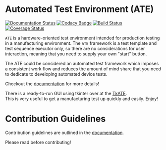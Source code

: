 # Automated Test Environment (ATE)

[![Documentation Status](https://readthedocs.org/projects/ate/badge/?version=latest)](https://ate.readthedocs.io/en/latest/?badge=latest)
[![Codacy Badge](https://api.codacy.com/project/badge/Grade/5a1c34e3898a43ebbdecc1b78c4cad4d)](https://www.codacy.com/app/slightlynybbled/ate?utm_source=github.com&amp;utm_medium=referral&amp;utm_content=slightlynybbled/ate&amp;utm_campaign=Badge_Grade)
[![Build Status](https://travis-ci.org/slightlynybbled/ate.svg?branch=master)](https://travis-ci.org/slightlynybbled/ate)
[![Coverage Status](https://coveralls.io/repos/github/slightlynybbled/ate/badge.svg?branch=master&kill_cache=1)](https://coveralls.io/github/slightlynybbled/ate?branch=master)

`ATE` is a hardware-oriented test environment intended for production testing in a manufacturing 
environment.  The `ATE` framework is a test template and test sequence executor only, so there 
are no considerations for user interaction, meaning that you need to supply your own "start" button.

The ATE could be considered an automated test framework which imposes a consistent work flow and
reduces the amount of mind share that you need to dedicate to developing automated device tests.

Checkout the [documentation](https://ate.readthedocs.io/en/latest/index.html) for more details!

There is a ready-to-run GUI using tkinter over at the [TkATE](https://github.com/slightlynybbled/tkate).  
This is very useful to get a manufacturing test up quickly and easily.  Enjoy!

# Contribution Guidelines

Contribution guidelines are outlined in the [documentation](https://ate.readthedocs.io/en/latest/pages/contribution_guidelines.html).

Please read before contributing!
